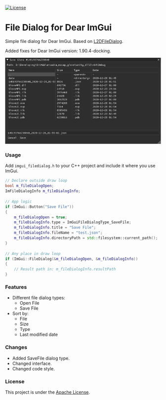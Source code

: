 [![License](https://img.shields.io/badge/License-Apache%202.0-blue.svg)](https://github.com/Iam1337/ImGui-FileDialog/blob/master/LICENSE)

# File Dialog for Dear ImGui

Simple file dialog for Dear ImGui. Based on [L2DFileDialog](https://github.com/Limeoats/L2DFileDialog).

Added fixes for Dear ImGui version: 1.90.4-docking.

![File Dialog](/screenshots/screen1.png?raw=true)

### Usage

Add `imgui_filedialog.h` to your C++ project and include it where you use ImGui.

```c++
// Declare outside draw loop
bool m_fileDialogOpen;
ImFileDialogInfo m_fileDialogInfo;

// App logic
if (ImGui::Button("Save File"))
{
    m_fileDialogOpen = true;
    m_fileDialogInfo.type = ImGuiFileDialogType_SaveFile;
    m_fileDialogInfo.title = "Save File";
    m_fileDialogInfo.fileName = "test.json";
    m_fileDialogInfo.directoryPath = std::filesystem::current_path();
}

// Any place in draw loop
if (ImGui::FileDialog(&m_fileDialogOpen, &m_fileDialogInfo))
{
    // Result path in: m_fileDialogInfo.resultPath
}
```

### Features
* Different file dialog types:
  * Open File
  * Save File
* Sort by:
  * File
  * Size
  * Type
  * Last modified date

### Changes
* Added SaveFile dialog type.
* Changed interface.
* Changed code style.

### License
This project is under the [Apache License](/LICENSE).
